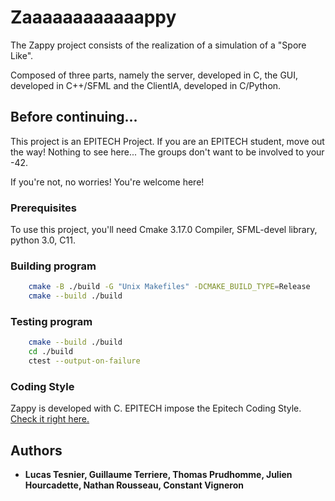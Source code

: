 # Zaaaaaaaaaaaappy

The Zappy project consists of the realization of a simulation of a "Spore Like".

Composed of three parts, namely the server, developed in C, the GUI, developed in C++/SFML and the ClientIA, developed in C/Python.

## Before continuing...

This project is an EPITECH Project. If you are an EPITECH student, move out the way! Nothing to see here... The groups don't want to be involved to your -42.

If you're not, no worries! You're welcome here!

### Prerequisites

To use this project, you'll need Cmake 3.17.0 Compiler, SFML-devel library, python 3.0, C11.

### Building program

```bash
    cmake -B ./build -G "Unix Makefiles" -DCMAKE_BUILD_TYPE=Release
    cmake --build ./build
```

### Testing program
```bash
    cmake --build ./build
    cd ./build
    ctest --output-on-failure
```

### Coding Style

Zappy is developed with C. EPITECH impose the Epitech Coding Style. [Check it right here.](https://intra.epitech.eu/file/Public/technical-documentations/epitech_c_coding_style.pdf)

## Authors

* **Lucas Tesnier, Guillaume Terriere, Thomas Prudhomme, Julien Hourcadette, Nathan Rousseau, Constant Vigneron**